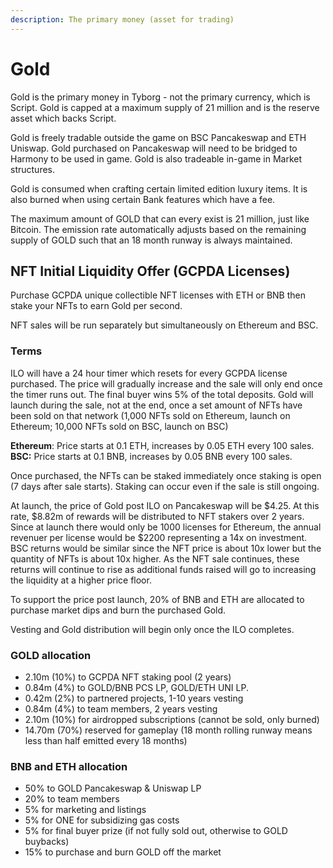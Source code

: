 ```yaml
---
description: The primary money (asset for trading)
---
```


# Gold

Gold is the primary money in Tyborg - not the primary currency, which is Script. Gold is capped at a maximum supply of 21 million and is the reserve asset which backs Script.

Gold is freely tradable outside the game on BSC Pancakeswap and ETH Uniswap. Gold purchased on Pancakeswap will need to be bridged to Harmony to be used in game. Gold is also tradeable in-game in Market structures.

Gold is consumed when crafting certain limited edition luxury items. It is also burned when using certain Bank features which have a fee.

The maximum amount of GOLD that can every exist is 21 million, just like Bitcoin. The emission rate automatically adjusts based on the remaining supply of GOLD such that an 18 month runway is always maintained.

## NFT Initial Liquidity Offer (GCPDA Licenses)

Purchase GCPDA unique collectible NFT licenses with ETH or BNB then stake your NFTs to earn Gold per second.

NFT sales will be run separately but simultaneously on Ethereum and BSC.

### Terms

ILO will have a 24 hour timer which resets for every GCPDA license purchased. The price will gradually increase and the sale will only end once the timer runs out. The final buyer wins 5% of the total deposits. Gold will launch during the sale, not at the end, once a set amount of NFTs have been sold on that network (1,000 NFTs sold on Ethereum, launch on Ethereum; 10,000 NFTs sold on BSC, launch on BSC)

**Ethereum**: Price starts at 0.1 ETH, increases by 0.05 ETH every 100 sales.\
**BSC:** Price starts at 0.1 BNB, increases by 0.05 BNB every 100 sales.

Once purchased, the NFTs can be staked immediately once staking is open (7 days after sale starts). Staking can occur even if the sale is still ongoing.

At launch, the price of Gold post ILO on Pancakeswap will be $4.25. At this rate, $8.82m of rewards will be distributed to NFT stakers over 2 years. Since at launch there would only be 1000 licenses for Ethereum, the annual revenuer per license would be $2200 representing a 14x on investment. BSC returns would be similar since the NFT price is about 10x lower but the quantity of NFTs is about 10x higher. As the NFT sale continues, these returns will continue to rise as additional funds raised will go to increasing the liquidity at a higher price floor.

To support the price post launch, 20% of BNB and ETH are allocated to purchase market dips and burn the purchased Gold.

Vesting and Gold distribution will begin only once the ILO completes.

### GOLD allocation

* 2.10m (10%) to GCPDA NFT staking pool (2 years)
* 0.84m (4%) to GOLD/BNB PCS LP, GOLD/ETH UNI LP.
* 0.42m (2%) to partnered projects, 1-10 years vesting
* 0.84m (4%) to team members, 2 years vesting
* 2.10m (10%) for airdropped subscriptions (cannot be sold, only burned)
* 14.70m (70%) reserved for gameplay (18 month rolling runway means less than half emitted every 18 months)

### BNB and ETH allocation

* 50% to GOLD Pancakeswap & Uniswap LP
* 20% to team members
* 5% for marketing and listings
* 5% for ONE for subsidizing gas costs
* 5% for final buyer prize (if not fully sold out, otherwise to GOLD buybacks)
* 15% to purchase and burn GOLD off the market

